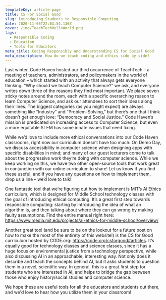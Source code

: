 ```yaml
---
templateKey: article-page
title: CS For Social Good
slug: Introducing Students to Responsible Computing
date: 2020-11-05T22:03:54.136Z
cover: /img/TeachTechHelloWorld.png
tags:
  - Responsible Coding
  - Education
  - Tools for Educators
meta_title: Coding Responsibly and Understanding CS for Social Good
meta_description: How do we teach coding and ethics side by side?
---
```

Last winter, Code Haven hosted our third occurrence of TeachTech – a meeting of teachers, administrators, and policymakers in the world of education – which started with an activity that always gets everyone thinking. “Why should we teach Computer Science?” we ask, and everyone writes down three of the reasons they find most important. We place seven sticky notes around the room, each with a specific overarching reason to learn Computer Science, and ask our attendees to sort their ideas along their lines. The biggest categories (as you might expect) are always something like “Industry” and “Problem-Solving,” but there’s one that I think doesn’t get enough love: “Democracy and Social Justice.” Code Haven’s mission is predicated on increasing access to Computer Science, but even a more equitable STEM has some innate issues that need fixing.

While we’d love to include more ethical conversations into our Code Haven classrooms, right now our curriculum doesn’t have too much: On Demo Day, we discuss accessibility in computer science when designing apps with specific disabilities in mind; and many of our guest lecturers come to talk about the progressive work they’re doing with computer science. While we keep working on this, we have two other open-source tools that work great in conjunction with our online curriculum to share! Let us know if you find these useful, and if you have any questions on how to implement them, drop us a line – we’d love to talk!

One fantastic tool that we’re figuring out how to implement is MIT’s AI Ethics curriculum, which is designed for Middle School technology classes with the goal of introducing ethical computing. It’s a great first step towards responsible computing: starting by introducing the idea of what an algorithm is, and then talking about where they can go wrong by making faulty assumptions. Find the entire manual right here: <https://www.media.mit.edu/projects/ai-ethics-for-middle-school/overview/>

Another great tool (and be sure to be on the lookout for a future post on how to make the most of the entirety of this website!) is the CS for Good curriculum hosted by CODE.org: <https://code.org/csforgood#articles>. It’s equally good for technology classes and science classes, since it has a huge focus on environmental justice from a technology perspective, while also discussing AI in an approachable, interesting way. Not only does it describe and teach the concepts behind AI, but it asks students to question them in a novel, scientific way. In general, this is a great first step for students who are interested in AI, and helps to bridge the gap between those who enjoy history/social studies and computer science.

We hope these are useful tools for all the educators and students out there, and we'd love to hear how you utilize them in your classroom!
